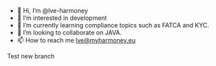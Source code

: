 - 👋 Hi, I’m @lve-harmoney
- 👀 I’m interested in development
- 🌱 I’m currently learning compliance topics such as FATCA and KYC.
- 💞️ I’m looking to collaborate on JAVA.
- 📫 How to reach me lve@myharmoney.eu

Test new branch

<!---
lve-harmoney/lve-harmoney is a ✨ special ✨ repository because its `README.md` (this file) appears on your GitHub profile.
You can click the Preview link to take a look at your changes.
--->
